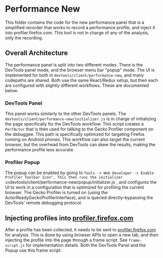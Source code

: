 # Performance New

This folder contains the code for the new performance panel that is a simplified recorder that works to record a performance profile, and inject it into profiler.firefox.com. This tool is not in charge of any of the analysis, only the recording.

## Overall Architecture

The performance panel is split into two different modes. There is the DevTools panel mode, and the browser menu bar "popup" mode. The UI is implemented for both in `devtools/client/performance-new`, and many codepaths are shared. Both use the same React/Redux setup, but then each are configured with slightly different workflows. These are documented below.

### DevTools Panel

This panel works similarly to the other DevTools panels. The `devtools/client/performance-new/initializer.js` is in charge of initializing the page specifically for the DevTools workflow. This script creates a `PerfActor` that is then used for talking to the Gecko Profiler component on the debuggee. This path is specifically optimized for targeting Firefox running on Android phones. This workflow can also target the current browser, but the overhead from DevTools can skew the results, making the performance profile less accurate.

### Profiler Popup

The popup can be enabled by going to `Tools -> Web Developer -> Enable Profiler Toolbar Icon". This then runs the initializer in`devtools/client/performance-new/popup/initializer.js`, and configures the UI to work in a configuration that is optimized for profiling the current browser. The Gecko Profiler is turned on (using the ActorReadyGeckoProfilerInterface), and is queried directly–bypassing the DevTools' remote debugging protocol.

## Injecting profiles into [profiler.firefox.com]

After a profile has been collected, it needs to be sent to [profiler.firefox.com] for analysis. This is done by using browser APIs to open a new tab, and then injecting the profile into the page through a frame script. See `frame-script.js` for implementation details. Both the DevTools Panel and the Popup use this frame script.

[profiler.firefox.com]: https://profiler.firefox.com
